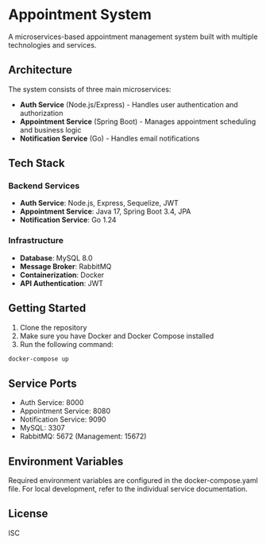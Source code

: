 # Appointment System

A microservices-based appointment management system built with multiple technologies and services.

## Architecture

The system consists of three main microservices:
- **Auth Service** (Node.js/Express) - Handles user authentication and authorization
- **Appointment Service** (Spring Boot) - Manages appointment scheduling and business logic
- **Notification Service** (Go) - Handles email notifications

## Tech Stack

### Backend Services
- **Auth Service**: Node.js, Express, Sequelize, JWT
- **Appointment Service**: Java 17, Spring Boot 3.4, JPA
- **Notification Service**: Go 1.24

### Infrastructure
- **Database**: MySQL 8.0
- **Message Broker**: RabbitMQ
- **Containerization**: Docker
- **API Authentication**: JWT

## Getting Started

1. Clone the repository
2. Make sure you have Docker and Docker Compose installed
3. Run the following command:
```bash
docker-compose up
```

## Service Ports
- Auth Service: 8000
- Appointment Service: 8080
- Notification Service: 9090
- MySQL: 3307
- RabbitMQ: 5672 (Management: 15672)

## Environment Variables

Required environment variables are configured in the docker-compose.yaml file. For local development, refer to the individual service documentation.

## License

ISC